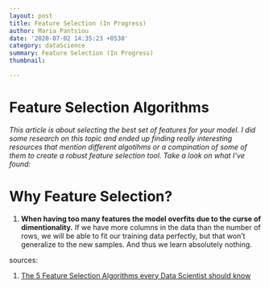 ```yaml
---
layout: post
title: Feature Selection (In Progress)
author: Maria Pantsiou
date: '2020-07-02 14:35:23 +0530'
category: dataScience
summary: Feature Selection (In Progress)
thumbnail:

---
```


# Feature Selection Algorithms
*This article is about selecting the best set of features for your model. I did some research on this topic and ended up finding really interesting resources that mention different algotihms or a compination of some of them to create a robust feature selection tool. Take a look on what I've found:*


# Why Feature Selection?
1. **When having too many features the model overfits due to the curse of dimentionality.** If we have more columns in the data than the number of rows, we will be able to fit our training data perfectly, but that won’t generalize to the new samples. And thus we learn absolutely nothing.



sources:
1. [The 5 Feature Selection Algorithms every Data Scientist should know](https://towardsdatascience.com/the-5-feature-selection-algorithms-every-data-scientist-need-to-know-3a6b566efd2)